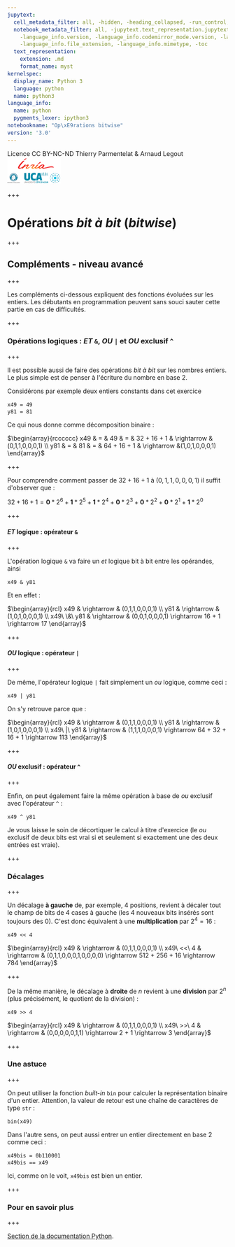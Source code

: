 ```yaml
---
jupytext:
  cell_metadata_filter: all, -hidden, -heading_collapsed, -run_control, -trusted
  notebook_metadata_filter: all, -jupytext.text_representation.jupytext_version, -jupytext.text_representation.format_version,
    -language_info.version, -language_info.codemirror_mode.version, -language_info.codemirror_mode,
    -language_info.file_extension, -language_info.mimetype, -toc
  text_representation:
    extension: .md
    format_name: myst
kernelspec:
  display_name: Python 3
  language: python
  name: python3
language_info:
  name: python
  pygments_lexer: ipython3
notebookname: "Op\xE9rations bitwise"
version: '3.0'
---
```


<div class="licence">
<span>Licence CC BY-NC-ND</span>
<span>Thierry Parmentelat &amp; Arnaud Legout</span>
<span><img src="media/both-logos-small-alpha.png" /></span>
</div>

+++

# Opérations *bit à bit* (*bitwise*)

+++

## Compléments - niveau avancé

+++

Les compléments ci-dessous expliquent des fonctions évoluées sur les entiers. Les débutants en programmation peuvent sans souci sauter cette partie en cas de difficultés.

+++

### Opérations logiques : *ET* `&`, *OU* `|` et *OU* exclusif `^`

+++

Il est possible aussi de faire des opérations *bit à bit* sur les nombres entiers. Le plus simple est de penser à l'écriture du nombre en base 2.

Considérons par exemple deux entiers constants dans cet exercice

```{code-cell} ipython3
x49 = 49
y81 = 81
```

Ce qui nous donne comme décomposition binaire :

$\begin{array}{rcccccc}
x49 & = & 49 & = & 32 + 16 + 1 & \rightarrow &(0,1,1,0,0,0,1) \\
y81 & = & 81 & = & 64 + 16 + 1 & \rightarrow &(1,0,1,0,0,0,1)
\end{array}$

+++

Pour comprendre comment passer de $32 + 16 + 1$ à $(0,1,1,0,0,0,1)$ il suffit d'observer que :

$32 + 16 + 1 =
\textbf{0}*2^6 +
\textbf{1}*2^5 +
\textbf{1}*2^4 +
\textbf{0}*2^3 +
\textbf{0}*2^2 +
\textbf{0}*2^1 +
\textbf{1}*2^0$

+++

#### *ET* logique : opérateur `&`

+++

L'opération logique `&` va faire un *et* logique bit à bit entre les opérandes, ainsi

```{code-cell} ipython3
x49 & y81
```

Et en effet :

$\begin{array}{rcl}
x49          & \rightarrow & (0,1,1,0,0,0,1) \\
y81          & \rightarrow & (1,0,1,0,0,0,1) \\
x49\ \&\ y81 & \rightarrow & (0,0,1,0,0,0,1) \rightarrow 16 + 1 \rightarrow 17
\end{array}$

+++

#### *OU* logique : opérateur `|`

+++

De même, l'opérateur logique `|` fait simplement un *ou* logique, comme ceci :

```{code-cell} ipython3
x49 | y81
```

On s'y retrouve parce que :

$\begin{array}{rcl}
x49         & \rightarrow & (0,1,1,0,0,0,1) \\
y81         & \rightarrow & (1,0,1,0,0,0,1) \\
x49\ |\ y81 & \rightarrow & (1,1,1,0,0,0,1) \rightarrow 64 + 32 + 16 + 1 \rightarrow 113
\end{array}$

+++

#### *OU* exclusif : opérateur `^`

+++

Enfin, on peut également faire la même opération à base de *ou* exclusif avec l'opérateur `^` :

```{code-cell} ipython3
x49 ^ y81
```

Je vous laisse le soin de décortiquer le calcul à titre d'exercice (le *ou* exclusif de deux bits est vrai si et seulement si exactement une des deux entrées est vraie).

+++

### Décalages

+++

Un décalage **à gauche** de, par exemple, 4 positions, revient à décaler tout le champ de bits de 4 cases à gauche (les 4 nouveaux bits insérés sont toujours des 0). C'est donc équivalent à une **multiplication** par $2^4 = 16$ :

```{code-cell} ipython3
x49 << 4
```

$\begin{array}{rcl}
x49        & \rightarrow & (0,1,1,0,0,0,1) \\
x49\ <<\ 4 & \rightarrow & (0,1,1,0,0,0,1,0,0,0,0) \rightarrow 512 + 256 + 16 \rightarrow 784
\end{array}$

+++

De la même manière, le décalage à **droite** de $n$ revient à une **division** par $2^n$ (plus précisément, le quotient de la division) :

```{code-cell} ipython3
x49 >> 4
```

$\begin{array}{rcl}
x49        & \rightarrow &         (0,1,1,0,0,0,1) \\
x49\ >>\ 4 & \rightarrow & (0,0,0,0,0,1,1) \rightarrow 2 + 1 \rightarrow 3
\end{array}$

+++

### Une astuce

+++

On peut utiliser la fonction *built-in* `bin` pour calculer la représentation binaire d'un entier. Attention, la valeur de retour est une chaîne de caractères de type `str` :

```{code-cell} ipython3
bin(x49)
```

Dans l'autre sens, on peut aussi entrer un entier directement en base 2 comme ceci :

```{code-cell} ipython3
x49bis = 0b110001
x49bis == x49
```

Ici, comme on le voit, `x49bis` est bien un entier.

+++

### Pour en savoir plus

+++

[Section de la documentation Python](https://docs.python.org/3/library/stdtypes.html#bitwise-operations-on-integer-types).
